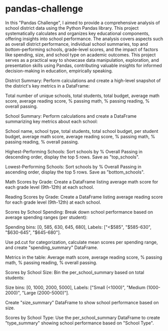 # pandas-challenge
In this "Pandas Challenge", I aimed to provide a comprehensive analysis of school district data using the Python Pandas library. This project systematically calculates and organizes key educational components, offering insights into school performance. The analysis covers aspects such as overall district performance, individual school summaries, top and bottom-performing schools, grade-level scores, and the impact of factors like spending, size, and school type on academic outcomes. This project serves as a practical way to showcase data manipulation, exploration, and presentation skills using Pandas, contributing valuable insights for informed decision-making in education, empirically speaking.

District Summary:
Perform calculations and create a high-level snapshot of the district's key metrics in a DataFrame:

Total number of unique schools, total students, total budget, average math score, average reading score, % passing math, % passing reading, % overall passing.

School Summary:
Perform calculations and create a DataFrame summarizing key metrics about each school:

School name, school type, total students, total school budget, per student budget, average math score, average reading score, % passing math, % passing reading, % overall passing.

Highest-Performing Schools:
Sort schools by % Overall Passing in descending order, display the top 5 rows. Save as "top_schools".

Lowest-Performing Schools:
Sort schools by % Overall Passing in ascending order, display the top 5 rows. Save as "bottom_schools".

Math Scores by Grade:
Create a DataFrame listing average math score for each grade level (9th-12th) at each school.

Reading Scores by Grade:
Create a DataFrame listing average reading score for each grade level (9th-12th) at each school.

Scores by School Spending:
Break down school performance based on average spending ranges (per student):

Spending bins: [0, 585, 630, 645, 680], Labels: ["<$585", "$585-630", "$630-645", "$645-680"].

Use pd.cut for categorization, calculate mean scores per spending range, and create "spending_summary" DataFrame.

Metrics in the table: Average math score, average reading score, % passing math, % passing reading, % overall passing.

Scores by School Size:
Bin the per_school_summary based on total students:

Size bins: [0, 1000, 2000, 5000], Labels: ["Small (<1000)", "Medium (1000-2000)", "Large (2000-5000)"].

Create "size_summary" DataFrame to show school performance based on size.

Scores by School Type:
Use the per_school_summary DataFrame to create "type_summary" showing school performance based on "School Type".
